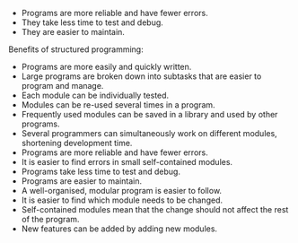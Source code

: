 - Programs are more reliable and have fewer errors.
- They take less time to test and debug.
- They are easier to maintain.

Benefits of structured programming:
- Programs are more easily and quickly written.
- Large programs are broken down into subtasks that are easier to program and manage.
- Each module can be individually tested.
- Modules can be re-used several times in a program.
- Frequently used modules can be saved in a library and used by other programs.
- Several programmers can simultaneously work on different modules, shortening development time.
- Programs are more reliable and have fewer errors.
- It is easier to find errors in small self-contained modules.
- Programs take less time to test and debug.
- Programs are easier to maintain.
- A well-organised, modular program is easier to follow.
- It is easier to find which module needs to be changed.
- Self-contained modules mean that the change should not affect the rest of the program.
- New features can be added by adding new modules.
